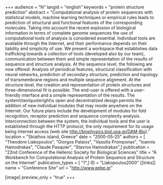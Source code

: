 +++
audience = "N"
langid = "english"
keywords = "protein structure prediction"
abstract = "Computational analysis of protein sequences with statistical models, machine learning techniques or empirical rules leads to prediction of structural and functional features of the corresponding molecules. Taking into account the recent explosion of biological information in terms of complete genome sequences the use of computational tools of analysis is considered essential. Individual tools are available through the Internet, and their performance depends on their liability and simplicity of use. We present a workspace that establishes data trafficking towards a collection of tools (developed also by our team), communication between them and simple representation of the results of sequence and structure analysis. At the sequence level, the following are now offered: Analysis of periodical features, structural classification with neural networks, prediction of secondary structure, prediction and topology of transmembrane regions and multiple sequence alignment. At the structure level, the creation and representation of protein structures and three-dimensional fit is possible. The end-user is offered with a user-friendly interface and a simple representation of the results. The system\\\\textquoteright\\s open and decentralized design permits the addition of new individual modules that may reside anywhere on the Internet. Our future plans include the development of modules for fold recognition, receptor prediction and sequence complexity analysis. Interconnection between the system, the individual tools and the user is established through the HTTP protocol, the only requirement for its usage being Internet access (web site http://biophysics.biol.uoa.gr/DAM-Bio)."
location = "Skiathos island, Greece"
date = "2000-05-25"
authors = [ "Theodore Liakopoulos", "Giorgos Palaios", "Vassilis Promponas", "Ioannis Hamodrakas", "Claude Pasquier", "Stavros Hamodrakas",]
publication = "22nd Conference of the Hellenic Society for Biological Sciences"
title = "A Workbench for Computational Analysis of Protein Sequence and Structure on the Internet"
publication_types = [ "1",]
ID = "Liakopoulos2000"
[[links]]
name = "Conference Site"
url = "http://www.eebe.gr"

[image]
preview_only = "true"
+++
